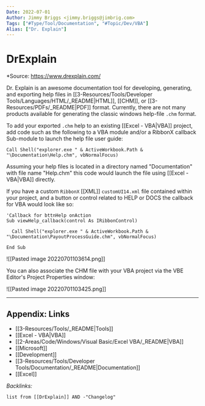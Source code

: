 ```yaml
---
Date: 2022-07-01
Author: Jimmy Briggs <jimmy.briggs@jimbrig.com>
Tags: ["#Type/Tool/Documentation", "#Topic/Dev/VBA"]
Alias: ["Dr. Explain"]
---
```


# DrExplain

*Source: https://www.drexplain.com/

Dr. Explain is an awesome documentation tool for developing, generating, and exporting help files in [[3-Resources/Tools/Developer Tools/Languages/HTML/_README|HTML]], [[CHM]], or [[3-Resources/PDFs/_README|PDF]] format. Currently, there are not many products available for generating the classic windows help-file `.chm` format.

To add your exported `.chm` help to an existing [[Excel - VBA|VBA]] project, add code such as the following to a VBA module and/or a RibbonX callback Sub-module to launch the help file user guide:

```vba
Call Shell("explorer.exe " & ActiveWorkbook.Path & "\Documentation\Help.chm", vbNormalFocus)
```

Assuming your help files is located in a directory named "Documentation" with file name "Help.chm" this code would launch the file using [[Excel - VBA|VBA]] directly.

If you have a custom `RibbonX` [[XML]] `customUI14.xml` file contained within your project, and a button or control related to HELP or DOCS the callback for VBA would look like so:

```VBA
'Callback for bttnHelp onAction
Sub viewHelp_callback(control As IRibbonControl)

  Call Shell("explorer.exe " & ActiveWorkbook.Path & "\Documentation\PayoutProcessGuide.chm", vbNormalFocus)

End Sub
```

![[Pasted image 20220701103614.png]]

You can also associate the CHM file with your VBA project via the VBE Editor's Project Properties window:

![[Pasted image 20220701103425.png]]



***

## Appendix: Links

- [[3-Resources/Tools/_README|Tools]]
- [[Excel - VBA|VBA]]
- [[2-Areas/Code/Windows/Visual Basic/Excel VBA/_README|VBA]]
- [[Microsoft]]
- [[Development]]
- [[3-Resources/Tools/Developer Tools/Documentation/_README|Documentation]]
- [[Excel]]

*Backlinks:*

```dataview
list from [[DrExplain]] AND -"Changelog"
```